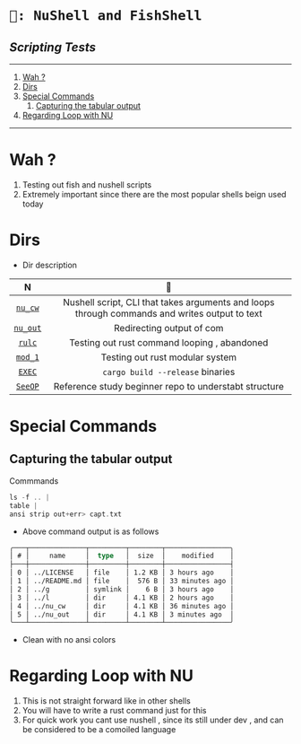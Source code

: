 <h1 aling="center"><code>🦜: NuShell and FishShell</code></h1>
<h2 aling="center"><i> Scripting Tests </i></h2>

----
1. [Wah ?](#wah-)
2. [Dirs](#dirs)
3. [Special Commands](#special-commands)
   1. [Capturing the tabular output](#capturing-the-tabular-output)
4. [Regarding Loop with NU](#regarding-loop-with-nu)

----

# Wah ? 

1. Testing out fish and nushell scripts
2. Extremely important since there are the most popular shells beign used today 

# Dirs

- Dir description 

|           N           |                                               🏯                                               |
| :-------------------: | :-------------------------------------------------------------------------------------------: |
|  [`nu_cw`](./nu_cw/)  | Nushell script, CLI that takes arguments and loops through commands and writes output to text |
| [`nu_out`](./nu_out/) |                                   Redirecting output of com                                   |
[`rulc`](./rulc/) | Testing out rust command looping , abandoned 
[`mod_1`](./mod_1/) | Testing out rust modular system
[`EXEC`](./EXEZ/) | `cargo build --release` binaries 
[`SeeOP`](./SeeOP/) | Reference study beginner repo  to understabt structure 

# Special Commands 

## Capturing the tabular output 

Commmands 
```rs 
ls -f .. |
table |
ansi strip out+err> capt.txt 
```
- Above command output is as follows 

```rs
╭───┬──────────────┬─────────┬────────┬────────────────╮
│ # │     name     │  type   │  size  │    modified    │
├───┼──────────────┼─────────┼────────┼────────────────┤
│ 0 │ ../LICENSE   │ file    │ 1.2 KB │ 3 hours ago    │
│ 1 │ ../README.md │ file    │  576 B │ 33 minutes ago │
│ 2 │ ../g         │ symlink │    6 B │ 3 hours ago    │
│ 3 │ ../l         │ dir     │ 4.1 KB │ 2 hours ago    │
│ 4 │ ../nu_cw     │ dir     │ 4.1 KB │ 36 minutes ago │
│ 5 │ ../nu_out    │ dir     │ 4.1 KB │ 3 minutes ago  │
╰───┴──────────────┴─────────┴────────┴────────────────╯
```
- Clean with no ansi colors 


# Regarding Loop with NU 
1. This is not straight forward like in other shells
2. You will have to write a rust command just for this 
3. For quick work you cant use nushell , since its still under dev , and can be considered to be a comoiled language 

